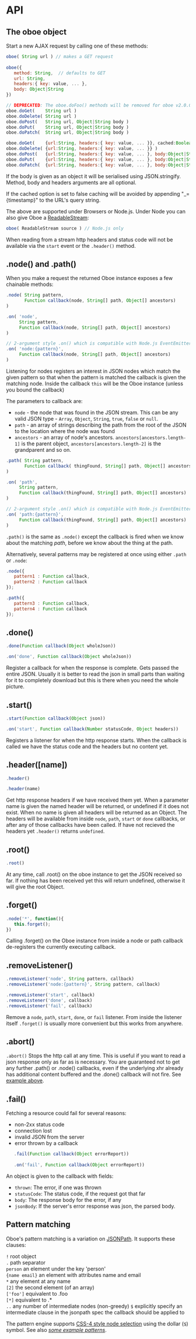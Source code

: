 # API

## The oboe object

Start a new AJAX request by calling one of these methods:

```js
oboe( String url ) // makes a GET request
      
oboe({
   method: String,  // defaults to GET
   url: String,
   headers:{ key: value, ... },
   body: Object|String   
})

// DEPRECATED: The oboe.doFoo() methods will be removed for oboe v2.0.0:
oboe.doGet(    String url )
oboe.doDelete( String url )
oboe.doPost(   String url, Object|String body )
oboe.doPut(    String url, Object|String body )
oboe.doPatch(  String url, Object|String body )              

oboe.doGet(    {url:String, headers:{ key: value, ... }}, cached:Boolean )       
oboe.doDelete( {url:String, headers:{ key: value, ... }} )   
oboe.doPost(   {url:String, headers:{ key: value, ... }, body:Object|String} )
oboe.doPut(    {url:String, headers:{ key: value, ... }, body:Object|String} )       
oboe.doPatch(  {url:String, headers:{ key: value, ... }, body:Object|String} )
```

If the body is given as an object it will be serialised using JSON.stringify.
Method, body and headers arguments are all optional.

If the cached option is set to false caching will be avoided by
appending "_={timestamp}" to the URL's query string.

The above are supported under Browsers or Node.js. Under Node you can also
give Oboe a [ReadableStream](http://nodejs.org/api/stream.html#stream_class_stream_readable):

```js
oboe( ReadableStream source ) // Node.js only
``` 

When reading from a stream http headers and status code will not be available
via the `start` event or the `.header()` method.
 
## .node() and .path()

When you make a request the returned Oboe instance exposes a few chainable methods:

```js
.node( String pattern, 
       Function callback(node, String[] path, Object[] ancestors)
)

.on( 'node', 
     String pattern, 
     Function callback(node, String[] path, Object[] ancestors)
)

// 2-argument style .on() which is compatible with Node.js EventEmitter#on
.on( 'node:{pattern}',  
     Function callback(node, String[] path, Object[] ancestors)
)
```

Listening for nodes registers an interest in JSON nodes which match the given pattern so 
that when the pattern is matched the callback is given the matching node.
Inside the callback `this` will be the Oboe instance
(unless you bound the callback)

The parameters to callback are:

 * `node` - the node that was found in the JSON stream. This can be any valid
      JSON type - `Array`, `Object`, `String`, `true`, `false` or `null`. 
 * `path` - an array of strings describing the path from the root of the JSON to
   the location where the node was found
 * `ancestors` - an array of node's ancestors. `ancestors[ancestors.length-1]`
   is the parent object, `ancestors[ancestors.length-2]` is the grandparent 
   and so on.
   
```js
.path( String pattern, 
       Function callback( thingFound, String[] path, Object[] ancestors)
)

.on( 'path', 
     String pattern, 
     Function callback(thingFound, String[] path, Object[] ancestors)
)

// 2-argument style .on() which is compatible with Node.js EventEmitter#on
.on( 'path:{pattern}',  
     Function callback(thingFound, String[] path, Object[] ancestors)
)
```

`.path()` is the same as `.node()` except the callback is fired when we know about the matching *path*,
before we know about the thing at the path.

Alternatively, several patterns may be registered at once using either `.path` or `.node`:

```js
.node({
   pattern1 : Function callback,
   pattern2 : Function callback
});

.path({
   pattern3 : Function callback,
   pattern4 : Function callback
});
``` 

## .done()

```js
.done(Function callback(Object wholeJson))

.on('done', Function callback(Object wholeJson))
```

Register a callback for when the response is complete. Gets passed the entire 
JSON. Usually it is better to read the json in small parts than waiting for it
to completely download but this is there when you need the whole picture.

## .start()

```js
.start(Function callback(Object json))

.on('start', Function callback(Number statusCode, Object headers))
```

Registers a listener for when the http response starts. When the
callback is called we have the status code and the headers but no 
content yet.

## .header([name])

```js
.header()

.header(name)
```

Get http response headers if we have received them yet. When a parameter name
is given the named header will be returned, or undefined if it does not exist.
When no name is given all headers will be returned as an Object.
The headers will be available from inside `node`, `path`, `start` or `done` callbacks,
or after any of those callbacks have been called. If have not recieved the headers
yet `.header()` returns `undefined`.

## .root()

```js
.root()
```

At any time, call .root() on the oboe instance to get the JSON received so far. 
If nothing has been received yet this will return undefined, otherwise it will give the root Object.

## .forget()

```js
.node('*', function(){
   this.forget();
})
```

Calling .forget() on the Oboe instance from inside a node or path callback
de-registers the currently executing callback.

## .removeListener()

```js
.removeListener('node', String pattern, callback)
.removeListener('node:{pattern}', String pattern, callback)

.removeListener('start', callback)
.removeListener('done', callback)
.removeListener('fail', callback)
```

Remove a `node`, `path`, `start`, `done`, or `fail` listener. From inside
the listener itself `.forget()` is usually more convenient but this
works from anywhere.

## .abort()

`.abort()` Stops the http call at any time. This is useful if you want to read a json response only as
far as is necessary. You are guaranteed not to get any further .path() or .node() 
callbacks, even if the underlying xhr already has additional content buffered and
the .done() callback will not fire.
See [example above](#taking-ajax-only-as-far-as-is-needed).

## .fail()

Fetching a resource could fail for several reasons:

 * non-2xx status code
 * connection lost
 * invalid JSON from the server
 * error thrown by a callback

```js
   .fail(Function callback(Object errorReport))
   
   .on('fail', Function callback(Object errorReport))   
```

An object is given to the callback with fields:

 * `thrown`: The error, if one was thrown
 * `statusCode`: The status code, if the request got that far
 * `body`: The response body for the error, if any
 * `jsonBody`: If the server's error response was json, the parsed body. 

## Pattern matching

Oboe's pattern matching is a variation on [JSONPath](https://code.google.com/p/json-path/). It supports these clauses:

`!` root object   
`.`  path separator   
`person` an element under the key 'person'  
`{name email}` an element with attributes name and email  
`*`  any element at any name  
`[2]`  the second element (of an array)  
`['foo']`  equivalent to .foo  
`[*]`  equivalent to .*  
`..` any number of intermediate nodes (non-greedy)
`$` explicitly specify an intermediate clause in the jsonpath spec the callback should be applied to

The pattern engine supports 
[CSS-4 style node selection](http://www.w3.org/TR/2011/WD-selectors4-20110929/#subject)
using the dollar (`$`) symbol. See also *[some example patterns](#more-patterns)*. 
